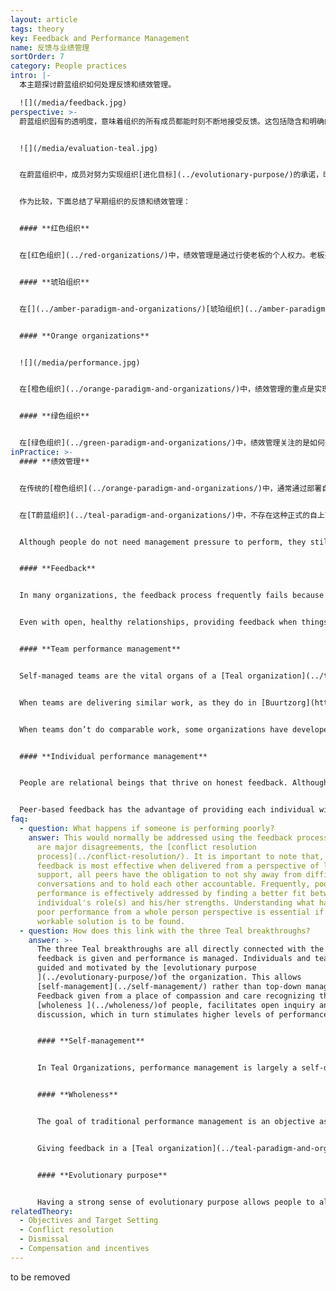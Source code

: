 ```yaml
---
layout: article
tags: theory
key: Feedback and Performance Management
name: 反馈与业绩管理
sortOrder: 7
category: People practices
intro: |-
  本主题探讨蔚蓝组织如何处理反馈和绩效管理。

  ![](/media/feedback.jpg)
perspective: >-
  蔚蓝组织固有的透明度，意味着组织的所有成员都能时刻不断地接受反馈。这包括隐含和明确的反馈。隐含反馈指的是，个人能自由获取关于组织整体状态的信息。明确反馈是指，同事之间公开分享他们对其他成员和团队的想法和感受。


  ![](/media/evaluation-teal.jpg)


  在蔚蓝组织中，成员对努力实现组织[进化目标](../evolutionary-purpose/)的承诺，时刻内在地激励着成员努力工作。绩效主要在团队层面进行，通过同事反馈和效仿竞争来管理。信息和结果都被公开共享，人们能得到信任，所以有权了解组织和其他团队的表现情况。提供反馈是所有人共同的责任，对团队和个人层面的反馈会自动频繁的发生。在蔚蓝组织中，反馈的作用尤其有用，因为这类反馈不带有评判能量，并且都带有开放性的坦诚探索和接纳精神。蔚蓝看重的是完整的人，而不仅仅是他们所做的工作。


  作为比较，下面总结了早期组织的反馈和绩效管理：


  #### **红色组织**


  在[红色组织](../red-organizations/)中，绩效管理是通过行使老板的个人权力。老板要求成员毫无疑问地服从命令，以保持其强硬而强大的形象。追随者为了寻求保护和安全而服从。反馈以奖惩的形式给出，目的是强化老板的权力。


  #### **琥珀组织**


  在[](../amber-paradigm-and-organizations/)[琥珀组织](../amber-paradigm-and-organizations/)中，绩效管理的目的是为了保持稳定性和施加控制。领导经常认为工人都懒惰、也不诚实，需要密切监视其工作表现，以确保命令得到妥善执行。顺从者得到奖励。失败很快就会被指出。屡犯者有被小组/组织拒绝的风险，并严重丢面子。


  #### **Orange organizations**


  ![](/media/performance.jpg)


  在[橙色组织](../orange-paradigm-and-organizations/)中，绩效管理的重点是实现目的和目标。每个人都要根据管理层设定的“努力延伸”目标来衡量（并评级）自己的表现。高度重视创新和可定量评估的成功结果。反馈是一个自上而下的过程，关注工作绩效，目的是鼓励人们取得更大的成果。


  #### **绿色组织**


  在[绿色组织](../green-paradigm-and-organizations/)中，绩效管理关注的是如何开展工作，而不是取得什么成果。与激励目标相关联的强大价值观，支撑着成员能自觉管理自己的绩效。管理者成为仆人式的领导，并努力去帮助并授权给那些在第一线工作的成员。反馈通常通过一种叫做[360度反馈](https://en.wikipedia.org/wiki/360-degree_feedback)的流程来进行，目的是同时培养并支持个人发展和组织文化。
inPractice: >-
  #### **绩效管理**


  在传统的[橙色组织](../orange-paradigm-and-organizations/)中，通常通过部署自上而下的绩效管理系统来监控绩效，以确保所设定的个人目标与组织的战略业务目标相一致。在这个高度文档化的过程中，经理和成员针对需要实现的目标达成一致。层次结构指令体系对实现指定的业务目标负全责。因此，为了确保通过个人贡献实现目标，并最好超越目标，通常会对成员施加压力。


  在[T蔚蓝组织](../teal-paradigm-and-organizations/)中，不存在这种正式的自上而下的绩效跟踪体系。在一个不存在上司的自我管理式蔚蓝组织中，按期交付成果的动力来自于成员的内在动机。蔚蓝组织认为，当人们的工作具有意义深远的[目标](../listening-to-purpose/)时，当他们受到来自同伴的健康的类比压力时，当他们能够获得来自外部世界的准确反馈时，就能得到激励。蔚蓝认为，当人们对工作有充分的责任感，并在随时可以获得所需资源的前提下、从事有价值的工作时，往往会变得更加投入，并取得远远超过要求的成就。


  Although people do not need management pressure to perform, they still need to know how they are doing. For this purpose feedback is extensively used in Teal organizations with a primary focus on team performance.


  #### **Feedback**


  In many organizations, the feedback process frequently fails because it comes from a place of fear, judgement and separation. Feedback given from love, acceptance and connection is a nourishing experience that allows people to gauge where they are and to work out collaboratively what they need to do next. Efficient feedback facilitates growth and enables people to align what the organization needs with what energizes them.


  Even with open, healthy relationships, providing feedback when things don’t go as expected can be a challenge for some. Providing timely feedback about missed expectations or tensions is a key Teal practice to be embraced regardless of discomfort. [Teal organizations ](../teal-paradigm-and-organizations/)are high on trust and low on fear. Being able to give effective feedback in this environment is a vital skill. Employees are often trained to use approaches such as [Nonviolent Communication](https://en.wikipedia.org/wiki/Nonviolent_Communication) so that they can be mindful about their intentions and their practice when giving feedback. 


  #### **Team performance management**


  Self-managed teams are the vital organs of a [Teal organization](../teal-paradigm-and-organizations/). When people have a clear understanding of the purpose of their work and know what is expected, teams are more than capable of setting goals and organizing to achieve them. To support this way of working, information is openly shared about the performance of each team. This would be threatening in a more traditional organization, but is liberating in a Teal organization because people know that the information will not be used against them. No one needs to be protected from the facts, good or bad.


  When teams are delivering similar work, as they do in [Buurtzorg](https://www.buurtzorgnederland.com/) for instance, a team can easily assess their productivity compared to that of the other teams. Those at the bottom of the list are motivated by pride rather than fear to improve. More significantly, the other teams are ready and willing to share what they do and provide any help required. The work of the organization is more important than any ego driven competition between the teams.


  When teams don’t do comparable work, some organizations have developed a different process. At [Morning Star](https://www.morningstarco.com/) for example, teams prepare a presentation for their colleagues every year where they candidly share what went well, what didn’t, how efficient they were and what they plan to do in the year ahead. Teams that haven’t performed well are challenged and supported in equal measure. In the process they receive helpful feedback and input to help them make the necessary improvements.


  #### **Individual performance management**


  People are relational beings that thrive on honest feedback. Although the primary focus is on team performance, [Teal organizations ](../teal-paradigm-and-organizations/)recognize that being able to give open, non-judgmental individual feedback to peers is vital. Some organisations such as [FAVI](http://www.favi.com/) have stopped having formal appraisal discussions because feedback is exchanged so freely. Most others still see value in having a formal period once a year to reflect on their work. These appraisals are naturally built around peer-based processes.


  Peer-based feedback has the advantage of providing each individual with a broader, more meaningful perspective on their contribution. Feedback goes beyond the confines of a narrow discussion about the job and brings in a wider exploration of the person’s hopes, fears and sense of purpose in life.
faq:
  - question: What happens if someone is performing poorly?
    answer: This would normally be addressed using the feedback process, or if there
      are major disagreements, the [conflict resolution
      process](../conflict-resolution/). It is important to note that, while
      feedback is most effective when delivered from a perspective of love and
      support, all peers have the obligation to not shy away from difficult
      conversations and to hold each other accountable. Frequently, poor
      performance is effectively addressed by finding a better fit between an
      individual's role(s) and his/her strengths. Understanding what has led to
      poor performance from a whole person perspective is essential if a
      workable solution is to be found.
  - question: How does this link with the three Teal breakthroughs?
    answer: >-
      The three Teal breakthroughs are all directly connected with the way
      feedback is given and performance is managed. Individuals and teams are
      guided and motivated by the [evolutionary purpose
      ](../evolutionary-purpose/)of the organization. This allows
      [self-management](../self-management/) rather than top-down management.
      Feedback given from a place of compassion and care recognizing the
      [wholeness ](../wholeness/)of people, facilitates open inquiry and
      discussion, which in turn stimulates higher levels of performance.


      #### **Self-management**


      In Teal Organizations, performance management is largely a self-directed process. Individuals and teams take responsibility for their own performance and growth, while soliciting feedback from others when relevant.


      #### **Wholeness**


      The goal of traditional performance management is an objective assessment of how well someone does their job. This assessment is subject to rating errors and biases. This subjective element often generates fear and/or frustration. Under these conditions people tend to disengage.


      Giving feedback in a [Teal organization](../teal-paradigm-and-organizations/)  is an opportunity to recognize the whole person (including their hopes, fears and aspirations). Feedback has the sole aim of helping each other, peer-to-peer. Giving feedback from a position of love, acceptance and connection allows people to lower their defenses and engage with each other openly and honestly. Not surprisingly, when people feel valued for who they are, they are more receptive to constructive feedback and contribute far more to their work. In a Teal organization performance management changes from managing someone’s performance to creating the conditions where someone can perform.


      #### **Evolutionary purpose**


      Having a strong sense of evolutionary purpose allows people to align their efforts with the purpose of the organization and thus to manage their own performance. They contribute because they **want** to, not because they **have** to. When the [purpose ](../listening-to-purpose/)is clear and meaningful, feedback can easily be given about how well a contribution or a decision aligns with the direction of the organization. Performance management becomes "How can we respond to what is happening?" rather than "How well am I performing against the plan?". Having a meaningful evolutionary purpose guides what action is taken next.
relatedTheory:
  - Objectives and Target Setting
  - Conflict resolution
  - Dismissal
  - Compensation and incentives
---
```

to be removed